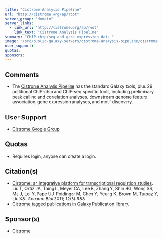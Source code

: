 ```yaml
---
title: "Cistrome Analysis Pipeline"
url: "http://cistrome.org/ap/root"
server_group: "domain"
server_links: 
  - link_url: "http://cistrome.org/ap/root"
    link_text: "Cistrome Analysis Pipeline"
summary: "ChIP-chip/seq and gene expression data "
image: "/src/public-galaxy-servers/cistrome-analysis-pipeline/cistrome.png"
user_support: 
quotas: 
sponsors: 
---
```


## Comments

* The [Cistrome Analysis Pipeline](http://cistrome.org/ap/root) has the standard Galaxy tools, plus 29 additional ChIP-chip and ChIP-seq specific tools, including preliminary peak calling and correlation analyses, downstream genome feature association, gene expression analyses, and motif discovery.

## User Support

* [Cistrome Google Group](https://groups.google.com/forum/#!forum/cistrome)

## Quotas

* Requires login, anyone can create a login.

## Citation(s)

* [Cistrome: an integrative platform for transcriptional regulation studies](https://doi.org/10.1186/gb-2011-12-8-r83). Liu T, Ortiz JA, Taing L, Meyer CA, Lee B, Zhang Y, Shin HG, Wong SS, Ma J, Lei Y, Pape UJ, Poidinger M, Chen Y, Yeung K, Brown M, Turpaz Y, Liu XS. *Genome Biol* 2011; 12(8):R83
* [Cistrome tagged publications](https://www.zotero.org/groups/1732893/galaxy/items/tag/%3ECistrome) in [Galaxy Publication library](/src/publication-library/index.md).


## Sponsor(s)

* [Cistrome](http://cistrome.org/)
